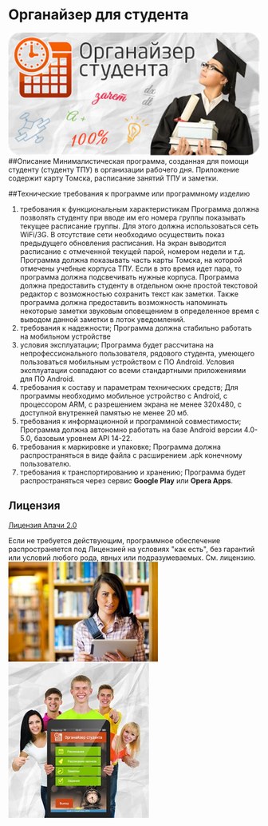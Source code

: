 # Органайзер для студента
<img src="https://github.com/Afh2/8k41-project-2-TIPA/blob/master/Poster.png" alt="Poster" width="1000"/>
##Описание
  Минималистическая программа, созданная для помощи студенту (студенту ТПУ) в организации рабочего дня. Приложение содержит карту Томска, 
расписание занятий ТПУ и заметки.

##Технические требования к программе или программному изделию
1.	требования к функциональным характеристикам
Программа должна позволять студенту при вводе им его номера группы показывать текущее расписание группы. Для этого должна использоваться сеть WiFi/3G. В отсутствие сети необходимо осуществить показ предыдущего обновления расписания. На экран выводится расписание с отмеченной текущей парой, номером недели и т.д.
Программа должна показывать часть карты Томска, на которой отмечены учебные корпуса ТПУ. Если в это время идет пара, то программа должна подсвечивать нужные корпуса.
Программа должна предоставить студенту в отдельном окне простой текстовой редактор с возможностью сохранить текст как заметки. Также программа должна предоставить возможность напоминать некоторые заметки звуковым оповещением в определенное время с выводом данной заметки в лоток уведомлений.
2.	требования к надежности;
Программа должна стабильно работать на мобильном устройстве
3.	условия эксплуатации;
Программа будет рассчитана на непрофессионального пользователя, рядового студента, умеющего пользоваться мобильным устройством с ПО Android. Условия эксплуатации совпадают со всеми стандартными приложениями для ПО Android.
4.	требования к составу и параметрам технических средств;
Для программы необходимо мобильное устройство с Android, с процессором ARM, с разрешением экрана не менее 320х480, с доступной внутренней памятью не менее 20 мб.
5.	требования к информационной и программной совместимости;
Программа должна автономно работать на базе Android версии 4.0-5.0, базовым уровнем API 14-22.
6.	требования к маркировке и упаковке;
Программа должна распространяться в виде файла с расширением .apk конечному пользователю.
7.	требования к транспортированию и хранению;
Программа будет распространяться через сервис **Google Play** или **Opera Apps**.

## Лицензия
[Лицензия Апачи 2.0](http://www.apache.org/licenses/LICENSE-2.0)

  Если не требуется действующим, программное обеспечение
распространяется под Лицензией на условиях "как есть",
без гарантий или условий любого рода, явных или подразумеваемых.
См. лицензию.
![screenshot of sample](https://github.com/Afh2/8k41-project-2-TIPA/blob/master/Image1.jpg)
![screenshot of sample](https://github.com/Afh2/8k41-project-2-TIPA/blob/master/Image2.jpg)
